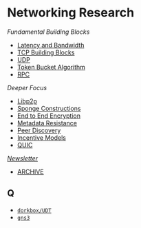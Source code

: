 # Networking Research

*Fundamental Building Blocks*
* [Latency and Bandwidth](./basics/latency_bandwidth.md)
* [TCP Building Blocks](./basics/tcp.md)
* [UDP](./basics/udp.md)
* [Token Bucket Algorithm](./basics/tokenbucket.md)
* [RPC](./basics/rpc.md)

*Deeper Focus*
* [Libp2p](./rust-libp2p)
* [Sponge Constructions](./sponge)
* [End to End Encryption](./e2e)
* [Metadata Resistance](./metadata-resistance)
* [Peer Discovery](./peer-discovery)
* [Incentive Models](./incentives.md)
* [QUIC](./QUIC.md)

*[Newsletter](https://networking.substack.com)*
* [ARCHIVE](./newsletter)

## Q

* [`dorkbox/UDT`](https://github.com/dorkbox/UDT)
* [`gns3`](https://www.gns3.com/)
